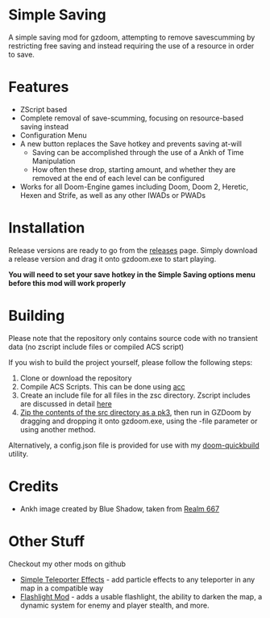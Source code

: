 # Simple Saving

A simple saving mod for gzdoom, attempting to remove savescumming by restricting free saving and instead requiring the use of a resource in order to save.

# Features

* ZScript based
* Complete removal of save-scumming, focusing on resource-based saving instead
* Configuration Menu
* A new button replaces the Save hotkey and prevents saving at-will
    * Saving can be accomplished through the use of a Ankh of Time Manipulation
    * How often these drop, starting amount, and whether they are removed at the end of each level can be configured
* Works for all Doom-Engine games including Doom, Doom 2, Heretic, Hexen and Strife, as well as any other IWADs or PWADs

# Installation

Release versions are ready to go from the [releases](https://github.com/tunbridgep/doom-simplesaving/releases) page. Simply download a release version and drag it onto gzdoom.exe to start playing.

**You will need to set your save hotkey in the Simple Saving options menu before this mod will work properly**

# Building

Please note that the repository only contains source code with no transient data (no zscript include files or compiled ACS script)

If you wish to build the project yourself, please follow the following steps:

1. Clone or download the repository
1. Compile ACS Scripts. This can be done using [acc](https://zdoom.org/wiki/ACC)
2. Create an include file for all files in the zsc directory. Zscript includes are discussed in detail [here](https://zdoom.org/wiki/ZScript)
3. [Zip the contents of the src directory as a pk3](https://zdoom.org/wiki/Using_ZIPs_as_WAD_replacement), then run in GZDoom by dragging and dropping it onto gzdoom.exe, using the -file parameter or using another method.

Alternatively, a config.json file is provided for use with my [doom-quickbuild](https://github.com/tunbridgep/doom_quickbuild) utility.

# Credits

* Ankh image created by Blue Shadow, taken from [Realm 667](http://realm667.com)

# Other Stuff

Checkout my other mods on github

* [Simple Teleporter Effects](https://github.com/tunbridgep/doom-simpleteleportereffects) - add particle effects to any teleporter in any map in a compatible way
* [Flashlight Mod](https://github.com/tunbridgep/doom-flashlight) - adds a usable flashlight, the ability to darken the map, a dynamic system for enemy and player stealth, and more.
